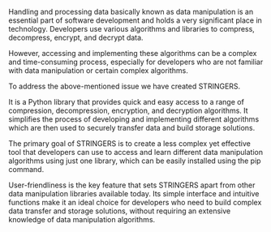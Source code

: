 Handling and processing data basically known as data manipulation is an essential part of software development and holds a very significant place in technology.
Developers use various algorithms and libraries to compress, decompress, encrypt, and decrypt data. 

However, accessing and implementing these algorithms can be a complex and time-consuming process, especially for developers who are not familiar with data manipulation or certain complex algorithms.

To address the above-mentioned issue we have created STRINGERS.

It is a Python library that provides quick and easy access to a range of compression, decompression, encryption, and decryption algorithms. 
It simplifies the process of developing and implementing different algorithms which are then used to securely transfer data and build storage solutions.

The primary goal of STRINGERS is to create a less complex yet effective tool that developers can use to access and learn different data manipulation algorithms using just one library, which can be easily installed using the pip command.

User-friendliness is the key feature that sets STRINGERS apart from other data manipulation libraries available today. Its simple interface and intuitive functions make it an ideal choice for developers who need to build complex data transfer and storage solutions, without requiring an extensive knowledge of data manipulation algorithms.
